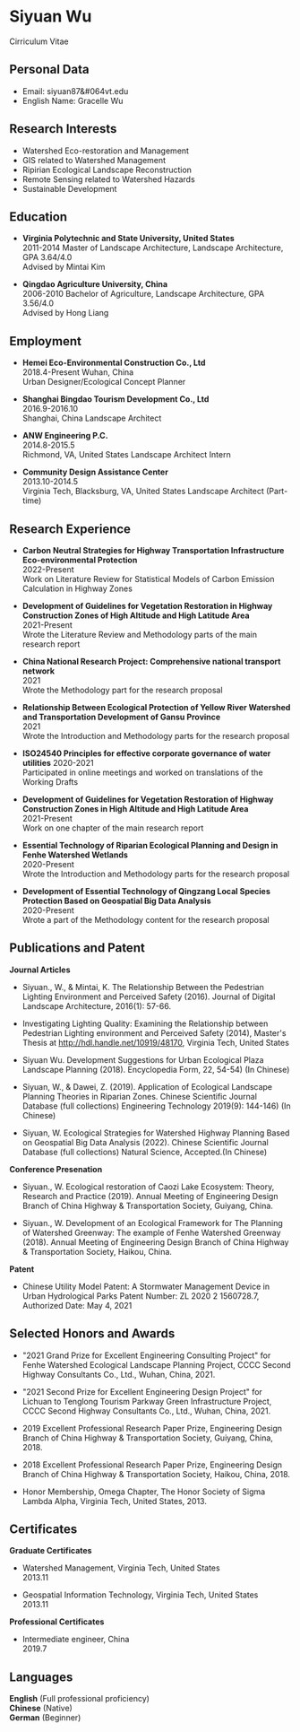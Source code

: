 # Siyuan Wu
 Cirriculum Vitae



## Personal Data
- Email: siyuan87&#064vt.edu
- English Name: Gracelle Wu

## Research Interests
- Watershed Eco-restoration and Management
- GIS related to Watershed Management
- Ripirian Ecological Landscape Reconstruction 
- Remote Sensing related to Watershed Hazards
- Sustainable Development

## Education
- **Virginia Polytechnic and State University, United States**                                                                   
2011-2014
  Master of Landscape Architecture, Landscape Architecture, GPA 3.64/4.0  
Advised by Mintai Kim
  
- **Qingdao Agriculture University, China**                                                                                                    
2006-2010
  Bachelor of Agriculture, Landscape Architecture, GPA 3.56/4.0  
Advised by Hong Liang

## Employment
- **Hemei Eco-Environmental Construction Co., Ltd**                                                                        
2018.4-Present
  Wuhan, China                                          
  Urban Designer/Ecological Concept Planner

- **Shanghai Bingdao Tourism Development Co., Ltd**                                                                   
2016.9-2016.10  
  Shanghai, China
  Landscape Architect

- **ANW Engineering P.C.**                                                                                                                          
2014.8-2015.5  
  Richmond, VA, United States
  Landscape Architect Intern

- **Community Design Assistance Center**                                                                                            
2013.10-2014.5  
  Virginia Tech, Blacksburg, VA, United States
  Landscape Architect (Part-time)

## Research Experience
- **Carbon Neutral Strategies for Highway Transportation Infrastructure Eco-environmental Protection**                                                                          
2022-Present                                          
Work on Literature Review for Statistical Models of Carbon Emission Calculation in Highway Zones

- **Development of Guidelines for Vegetation Restoration in Highway Construction Zones of High Altitude and High Latitude Area**  
2021-Present  
Wrote the Literature Review and Methodology parts of the main research report

- **China National Research Project: Comprehensive national transport network**  
2021  
Wrote the Methodology part for the research proposal

- **Relationship Between Ecological Protection of Yellow River Watershed and Transportation Development of Gansu Province**  
2021  
  Wrote the Introduction and Methodology parts for the research proposal

- **ISO24540 Principles for effective corporate governance of water utilities**
2020-2021  
  Participated in online meetings and  worked on translations of the Working Drafts

- **Development of Guidelines for Vegetation Restoration of Highway Construction Zones in High Altitude and High Latitude Area**  
2021-Present  
  Work on one chapter of the main research report

- **Essential Technology of Riparian Ecological Planning and Design in Fenhe Watershed Wetlands**  
2020-Present  
  Wrote the Introduction and Methodology parts for the research proposal

- **Development of Essential Technology of Qingzang Local Species Protection Based on Geospatial Big Data Analysis**  
2020-Present  
  Wrote a part of the Methodology content for the research proposal

## Publications and Patent
**Journal Articles**

- Siyuan., W., & Mintai, K. The Relationship Between the Pedestrian Lighting Environment and Perceived Safety (2016). Journal of Digital Landscape Architecture, 2016(1): 57-66. 

- Investigating Lighting Quality: Examining the Relationship between Pedestrian Lighting environment and Perceived Safety (2014), Master's Thesis at http://hdl.handle.net/10919/48170, Virginia Tech, United States

- Siyuan Wu. Development Suggestions for Urban Ecological Plaza Landscape Planning (2018). Encyclopedia Form, 22, 54-54) (In Chinese)

- Siyuan, W., & Dawei, Z. (2019). Application of Ecological Landscape Planning Theories in Riparian Zones. Chinese Scientific Journal Database (full collections) Engineering Technology 2019(9): 144-146) (In Chinese)

- Siyuan, W. Ecological Strategies for Watershed Highway Planning Based on Geospatial Big Data Analysis (2022). Chinese Scientific Journal Database (full collections) Natural Science, Accepted.(In Chinese)

**Conference Presenation**

- Siyuan., W. Ecological restoration of Caozi Lake Ecosystem: Theory, Research and Practice (2019). Annual Meeting of Engineering Design Branch of China Highway & Transportation Society, Guiyang, China.

- Siyuan., W. Development of an Ecological Framework for The Planning of Watershed Greenway: The example of Fenhe Watershed Greenway (2018). Annual Meeting of Engineering Design Branch of China Highway & Transportation Society, Haikou, China.

**Patent**

- Chinese Utility Model Patent: A Stormwater Management Device in Urban Hydrological Parks
Patent Number: ZL 2020 2 1560728.7, Authorized Date: May 4, 2021

## Selected Honors and Awards
- "2021 Grand Prize for Excellent Engineering Consulting Project" for Fenhe Watershed Ecological Landscape Planning Project, CCCC Second Highway Consultants Co., Ltd., Wuhan, China, 2021.

- "2021 Second Prize for Excellent Engineering Design Project"  for Lichuan to Tenglong Tourism Parkway Green Infrastructure Project, CCCC Second Highway Consultants Co., Ltd., Wuhan, China, 2021.

- 2019 Excellent Professional Research Paper Prize, Engineering Design Branch of China Highway & Transportation Society, Guiyang, China, 2018.

- 2018 Excellent Professional Research Paper Prize, Engineering Design Branch of China Highway & Transportation Society, Haikou, China, 2018.

- Honor Membership, Omega Chapter, The Honor Society of Sigma Lambda Alpha, Virginia Tech, United States, 2013.    

## Certificates
 **Graduate Certificates**
- Watershed Management, Virginia Tech, United States                                                                            
2013.11

- Geospatial Information Technology, Virginia Tech, United States                                                           
2013.11

**Professional Certificates**
- Intermediate engineer, China                                                                                                                      
2019.7

## Languages
**English** (Full professional proficiency)     
**Chinese** (Native)    
**German** (Beginner)













 


















